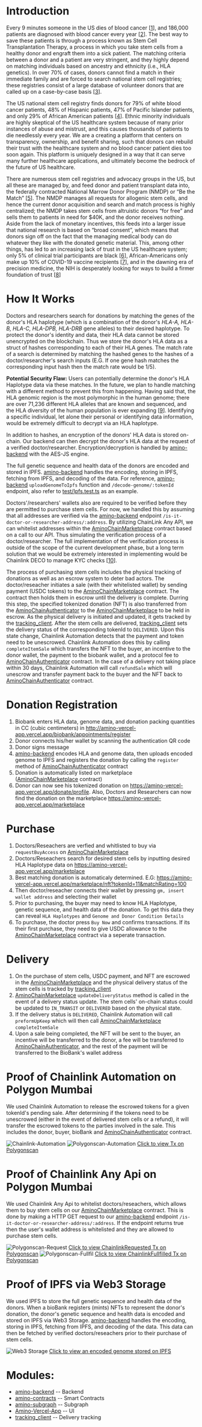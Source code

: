 # Introduction

Every 9 minutes someone in the US dies of blood cancer [[1](https://www.lls.org/facts-and-statistics/facts-and-statistics-overview#:~:text=Approximately%20every%209%20minutes%2C%20someone,than%20six%20people%20every%20hour.)], 
and 186,000 patients are diagnosed with blood cancer every year [[2](https://www.lls.org/facts-and-statistics/facts-and-statistics-overview#:~:text=Approximately%20every%209%20minutes%2C%20someone,than%20six%20people%20every%20hour.)]. 
The best way to save these patients is through a process known as Stem Cell Transplantation Therapy, a process in 
which you take stem cells from a healthy donor and engraft them into a sick patient. The matching criteria between a 
donor and a patient are very stringent, and they highly depend on matching individuals based on ancestry and ethnicity 
(i.e., HLA genetics). In over 70% of cases, donors cannot find a match in their immediate family and are forced to 
search national stem cell registries; these registries consist of a large database of volunteer donors that are called 
up on a case-by-case basis [[3](https://www.giftoflife.org/patients#:~:text=Family%20Resources,-It%20is%20reported&text=Only%2030%20percent%20of%20patients,lymphoma%20can%20be%20emotionally%20devastating.)].

The US national stem cell registry finds donors for 79% of white blood cancer patients, 48% of Hispanic patients, 
47% of Pacific Islander patients, and only 29% of African American patients [[4](https://bethematch.org/transplant-basics/matching-patients-with-donors/how-does-a-patients-ethnic-background-affect-matching/)]. 
Ethnic minority individuals are highly skeptical of the US healthcare system because of many prior instances of abuse 
and mistrust, and this causes thousands of patients to die needlessly every year. We are a creating a platform that 
centers on transparency, ownership, and benefit sharing, such that donors can rebuild their trust with the healthcare 
system and no blood cancer patient dies too soon again. This platform is uniquely designed in a way that it can serve 
many further healthcare applications, and ultimately become the bedrock of the future of US healthcare.

There are numerous stem cell registries and advocacy groups in the US, but all these are managed by, and feed donor and 
patient transplant data into, the federally contracted National Marrow Donor Program (NMDP) or “Be the Match” [[5](https://bethematch.org/become-a-donor/?gclid=CjwKCAiA68ebBhB-EiwALVC-NgOZG0sqXR1-mWsaWdfcr9-2aT3GWgmiPQYxZ4jnNtLkgvWTQI2wvRoCTgMQAvD_BwE)]. The NMDP 
manages all requests for allogenic stem cells, and hence the current donor acquisition and search and match process is 
highly centralized; the NMDP takes stem cells from altruistic donors “for free” and sells them to patients in need for 
$40K, and the donor receives nothing. Aside from the lack of monetary incentives, this feeds into a larger issue that 
national research is based on “broad consent”, which means that donors sign off on the fact that the managing medical 
body can do whatever they like with the donated genetic material. This, among other things, has led to an increasing 
lack of trust in the US healthcare system; only 5% of clinical trial participants are black [[6](https://www.aamc.org/news-insights/clinical-trials-seek-fix-their-lack-racial-mix)], African-Americans only make up 10% of COVID-19 vaccine recipients [[7](https://www.kff.org/coronavirus-covid-19/issue-brief/latest-data-on-covid-19-vaccinations-by-race-ethnicity/)], and in the dawning era of precision medicine, the NIH is desperately looking for ways to build a firmer foundation of trust [[8](https://jamanetwork.com/journals/jama/article-abstract/2769506)]

# How It Works

Doctors and researchers search for donations by matching the genes of the donor's HLA haplotype (which is a combination of the donor's _HLA-A, HLA-B, HLA-C, HLA-DPB, HLA-DRB_ gene alleles) to their desired haplotype. To protect the donor's identity and data, their HLA data cannot be stored unencrypted on the blockchain. Thus we store the donor's HLA data as a struct of hashes corresponding to each of their HLA genes. The match rate of a search is determined by matching the hashed genes to the hashes of a doctor/researcher's search inputs (E.G. If one gene hash matches the corresponding input hash then the match rate would be 1/5). 

**Potential Security Flaw:** Users can potentially determine the donor's HLA Haplotype data via these matches. In the future, we plan to handle matching with a different method to prevent this from happening. Having said that, the HLA genomic region is the most polymorphic in the human genome; there are over 71,236 different HLA alleles that are known and sequenced, and the HLA diversity of the human population is ever expanding [[9](http://hla.alleles.org/nomenclature/stats.html)]. Identifying a specific individual, let alone their personal or identifying data information, would be extremely difficult to decrypt via an HLA haplotype. 

In addition to hashes, an encryption of the donors' HLA data is stored on-chain. Our backend can then decrypt the donor's HLA data at the request of a verified doctor/researcher. Encryption/decryption is handled by [amino-backend][1] with the AES-JS engine.

The full genetic sequence and health data of the donors are encoded and stored in IPFS. [amino-backend][1] handles the encoding,
storing in IPFS, fetching from IPFS, and decoding of the data. For reference, [amino-backend][1] `uploadGenomeToIpfs` function and
`/decode-genome/:tokenId` endpoint, also refer to [test/Ipfs.test.ts](https://github.com/AminoChain/amino-backend/blob/main/test/Ipfs.test.ts) as an example.

Doctors'/researchers' wallets also are required to be verified before they are permitted to purchase stem cells. For now, we handled this by assuming that all addresses are verified via the [amino-backend][1] endpoint `/is-it-doctor-or-researcher-address/:address`. By utilizing ChainLink Any API, we can whitelist addresses within the [AminoChainMarketplace][3] contract based on a call to our API. Thus simulating the verification process of a doctor/researcher. The full implementation of the verification process is outside of the scope of the current development phase, but a long term solution that we would be extremely interested in implementing would be Chainlink DECO to manage KYC checks [[10](https://www.chainlinkecosystem.com/ecosystem/deco)]. 

The process of purchasing stem cells includes the physical tracking of donations as well as an escrow system to deter bad actors. The doctor/reseacher initiates a sale (with their whitelisted wallet) by sending payment (USDC tokens) to the [AminoChainMarketplace][3] contract. The contract then holds them in escrow until the delivery is complete. Durring this step, the specified tokenized donation (NFT) is also transferred from the [AminoChainAuthenticator][2] to the [AminoChainMarketplace][3] to be held in escrow. As the physical delivery is initiated and updated, it gets tracked by the [tracking_client](https://github.com/AminoChain/tracking_client). After the stem cells are delivered, [tracking_client](https://github.com/AminoChain/tracking_client) sets the delivery status of the corresponding tokenId to `DELIVERED`. Upon this state change, Chainlink Automation detects that the payment and token need to be unescrowed. Chainlink Automation does this by calling `completeItemSale` which transfers the NFT to the buyer, an incentive to the donor wallet, the payment to the biobank wallet, and a protocol fee to [AminoChainAuthenticator][2] contract. In the case of a delivery not taking place within 30 days, Chainlink Automation will call `refundSale` which will unescrow and transfer payment back to the buyer and the NFT back to [AminoChainAuthenticator][2] contract.

# Donation Registration

1. Biobank enters HLA data, genome data, and donation packing quantities in CC (cubic centimeters) in http://amino-vercel-app.vercel.app/biobank/appointments/register
2. Donor connects his/her wallet by scanning the authentication QR code
3. Donor signs message
4. [amino-backend][1] encodes HLA and genome data, then uploads encoded genome to IPFS and registers the donation by calling the `register` method of [AminoChainAuthenticator][2] contract
5. Donation is automatically listed on marketplace ([AminoChainMarketplace][3] contract) 
6. Donor can now see his tokenized donation on https://amino-vercel-app.vercel.app/donate/profile. Also, Doctors and Researchers can now find the donation on the marketplace https://amino-vercel-app.vercel.app/marketplace

# Purchase

1. Doctors/Reseachers are verfied and whitlisted to buy via `requestBuyAccess` on [AminoChainMarketplace][3]
2. Doctors/Reseachers search for desired stem cells by inputting desired HLA Haplotype data on https://amino-vercel-app.vercel.app/marketplace
3. Best matching donation is automaticaly determined. E.G: https://amino-vercel-app.vercel.app/marketplace/nft?tokenId=11&matchRating=100
4. Then doctor/reseacher connects their wallet by pressing `gm, insert wallet address` and selecting their wallet
5. Prior to purchasing, the buyer may need to know HLA Haplotype, genetic sequence, and health data of the donation. To get this data they can reveal `HLA Haplotypes` and `Genome and Donor Condition Details`
6. To purchase, the doctor press `Buy Now` and confirms transactions. If its their first purchase, they need to give USDC allowance to the [AminoChainMarketplace][3] contract via a seperate transaction.

# Delivery

1. On the purchase of stem cells, USDC payment, and NFT are escrowed in the [AminoChainMarketplace][3] and the physical delivery status of the stem cells is tracked by [tracking_client](https://github.com/AminoChain/tracking_client/blob/main/Tracking_Client/models/contractListener.js)
2. [AminoChainMarketplace][3] `updateDeliveryStatus` method is called in the event of a delivery status update. The stem cells' on-chain status could be updated to `IN_TRANSIT` or `DELIVERED` based on the physical state.
3. If the delivery status is `DELIVERED`, Chainlink Automation will call `preformUpKeep` which will then call [AminoChainMarketplace][3] `completeItemSale`
4. Upon a sale being completed, the NFT will be sent to the buyer, an incentive will be transferred to the donor, a fee will be transferred to [AminoChainAuthenticator][2], and the rest of the payment will be transferred to the BioBank's wallet address

# Proof of Chainlink Automation on Polygon Mumbai

We used Chainlink Automation to release the escrowed tokens for a given tokenId's pending sale. After determining if the tokens need to be unescrowed (either in the event of delivered stem cells or a refund), it will transfer the escrowed tokens to the parties involved in the sale. This includes the donor, buyer, bioBank and [AminoChainAuthenticator][2] contract. 

![Chainlink-Automation](./img/chainlinkAutomation.PNG)
![Polygonscan-Automation](./img/mumbaiAutomation.PNG)
[Click to view Tx on Polygonscan](https://mumbai.polygonscan.com/tx/0x7434308937b2cd553e8290a6e8672a036c5dcd56694130ebfaf5ce2708f19479)

# Proof of Chainlink Any Api on Polygon Mumbai

We used Chainlink Any Api to whitelist doctors/reseachers, which allows them to buy stem cells on our [AminoChainMarketplace][3] contract. This is done by making a HTTP GET request to our [amino-backend][1] endpoint `/is-it-doctor-or-researcher-address/:address`. If the endpoint returns true then the user's wallet address is whitelisted and they are allowed to purchase stem cells.

![Polygonscan-Request](./img/mumbaiRequest.PNG)
[Click to view ChainlinkRequested Tx on Polygonscan](https://mumbai.polygonscan.com/tx/0xba58d21e80005a0cf3f45c4774ff25037d1c4cb5122da97a64c9e431e0264f7b)
![Polygonscan-Fullfil](./img/mumbaiFullFill.PNG)
[Click to view ChainlinkFullfilled Tx on Polygonscan](https://mumbai.polygonscan.com/tx/0xf659dc21c53fb1975b77a9ca5b4cb477e58f8aa7dcc9fc7ca28c184846124e37)

# Proof of IPFS via Web3 Storage

We used IPFS to store the full genetic sequence and health data of the donors. When a bioBank registers (mints) NFTs to represent the donor's donation, the donor's genetic sequence and health data is encoded and stored on IPFS via Web3 Storage. [amino-backend][1] handles the encoding, storing in IPFS, fetching from IPFS, and decoding of the data.
This data can then be fetched by verified doctors/reseachers prior to their purchase of stem cells.

![Web3 Storage](./img/web3Storage.png)
[Click to view an encoded genome stored on IPFS](https://bafybeifaoyt27iexesopszpte2nxksj4uipaa5ti4laaqjp37ng7hyqw54.ipfs.w3s.link/)

# Modules:

- [amino-backend][1] -- Backend
- [amino-contracts](https://github.com/AminoChain/amino-contracts) -- Smart Contracts
- [amino-subgraph](https://github.com/AminoChain/amino-subgraph) -- Subgraph
- [Amino-Vercel-App](https://github.com/AminoChain/Amino-Vercel-App) -- UI
- [tracking_client](https://github.com/AminoChain/tracking_client) -- Delivery tracking


[1]: https://github.com/AminoChain/amino-backend
[2]: https://github.com/AminoChain/amino-contracts/blob/master/contracts/AminoChainAuthenticator.sol
[3]: https://github.com/AminoChain/amino-contracts/blob/master/contracts/AminoChainMarketplace.sol
